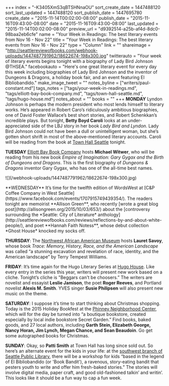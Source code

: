 +++
index = "-K3405XmS3qBTSHNnaOU"
sort_create_date = 1447488120
sort_last_updated = 1447488120
sort_publish_date = 1447695780
create_date = "2015-11-14T00:02:00-08:00"
publish_date = "2015-11-16T09:43:00-08:00"
date = "2015-11-16T09:43:00-08:00"
last_updated = "2015-11-14T00:02:00-08:00"
preview_url = "d9392514-a25b-af4d-8dc0-98baa2eb6cfe"
name = "Your Week in Readings: The best literary events from Nov 16 - Nov 22"
title = "Your Week in Readings: The best literary events from Nov 16 - Nov 22"
type = "Column"
link = ""
shareimage = "http://seattlereviewofbooks.com/webhook-uploads/1447487791962/18622674-198x300.jpg"
twitterauto = "Your week of literary events begins tonight with a biography of Lady Bird Johnson @THSEA."
facebookauto = "Here's one great literary event for every day this week including biographies of Lady Bird Johnson and the inventor of Dungeons & Dragons, a holiday book fair, and an event featuring El Bibliobandido."
make_image_tweet = ""
notes_byline = ["writers/paul-constant.md"]
tags_notes = ["tags/your-week-in-readings.md", "tags/elliott-bay-book-company.md", "tags/town-hall-seattle.md", "tags/hugo-house.md"]
notes_about = ""
books = ""
+++
**MONDAY** Lyndon Johnson is perhaps the modern president who most lends himself to literary works. He’s appeared in Robert Caro’s ridiculously ambitious biographies, one of David Foster Wallace’s best short stories, and Robert Schenkkan’s incredible plays. But tonight, **Betty Boyd Caroli** looks at an under-appreciated side of the LBJ story in her book *Lady Bird and Lyndon*. Lady Bird Johnson could not have been a dull or unintelligent woman, but she’s gotten short shrift in most of the above-mentioned literary accounts. Caroli will be reading from the book at [Town Hall Seattle](http://www2.bookstore.washington.edu/_events/events_cal.taf?evmonth=11&evyear=2015&eventid=2015070816233800&pre=20151108&pst=20151124) tonight. 

**TUESDAY** [Elliott Bay Book Company](http://www.elliottbaybook.com/event/michael-witwer) hosts **Michael Witwer**, who will be reading from his new book *Empire of Imagination: Gary Gygax and the Birth of Dungeons and Dragons*. This is the first biography of *Dungeons & Dragons* inventor Gary Gygax, who has one of the all-time best names.

<p class="image-left">![](/webhook-uploads/1447487791962/18622674-198x300.jpg)</p>**WEDNESDAY** It’s time for the twelfth edition of WordsWest at [C&P Coffee Company in West Seattle](https://www.facebook.com/events/1707915749439354/). The readers tonight are memoirist **Allison Green**, who recently [wrote a great blog post](http://allisongreen.org/2015/10/03/653/) about the [controversy surrounding the *Seattle: City of Literature* anthology](http://seattlereviewofbooks.com/reviews/reflections-by-and-about-white-people/), and poet **Hannah Faith Notess**, whose debut collection *Ghost House* knocked my socks off. 

**THURSDAY**: The [Northwest African American Museum](http://www.elliottbaybook.com/event/lauret-savoy-northwest-african-american-museum) hosts **Lauret Savoy**, whose book *Trace: Memory, History, Race, and the American Landscape* was called “a stunning excavation and revelation of race, identity, and the American landscape” by Terry Tempest Williams.

**FRIDAY**:  It’s time again for the Hugo Literary Series at [Hugo House](https://www.facebook.com/events/842610815858372/). Like every entry in the series this year, writers will present new work based on a cliche. Tonight’s cliche is "Beggars can't be choosers.” The writers are novelist and essayist **Leslie Jamison**, the poet **Roger Reeves**, and Portland novelist **Alexis M. Smith**. YVES singer **Susie Philipsen** will also present new music on the theme.

**SATURDAY**: I suppose it’s time to start thinking about Christmas shopping. Today is the 2015 Holiday Bookfest at the [Phinney Neighborhood Center](https://www.facebook.com/events/1693877697509744/), which will for the day be turned into “a boutique bookstore, created especially by local indie bookstore Secret Garden.” Find books, baked goods, and 27 local authors, including **Garth Stein, Elizabeth George, Nancy Horan, Jim Lynch, Megan Chance, and Sean Beaudoin**. Go get some autographed books for Christmas.

**SUNDAY**: Okay, so **Patti Smith** at Town Hall has long since sold out. So here’s an alternate event for the kids in your life: at the [southwest branch of Seattle Public Library](http://www.spl.org/calendar-of-events?trumbaEmbed=view%3Devent%26eventid%3D116804269), there will be a workshop for kids “based in the legend of El Bibliobandido (or 'Book Bandit'), a ravenous, story-eating bandit that pesters youth to write and offer him fresh-baked stories.” The stories will involve digital media, paper craft, and good old-fashioned talkin’ and writin’. This looks like it should be a fun way to cap a fun week.